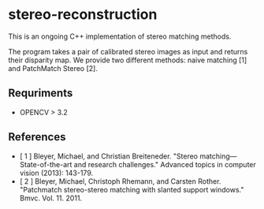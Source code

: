 # stereo-reconstruction
This is an ongoing C++ implementation of stereo matching methods.

The program takes a pair of calibrated stereo images as input and returns their disparity map. We provide two different methods: naive matching [1] and PatchMatch Stereo [2].

## Requriments
- OPENCV > 3.2

## References
- [ 1 ] Bleyer, Michael, and Christian Breiteneder. "Stereo matching—State-of-the-art and research challenges." Advanced topics in computer vision (2013): 143-179.
- [ 2 ] Bleyer, Michael, Christoph Rhemann, and Carsten Rother. "Patchmatch stereo-stereo matching with slanted support windows." Bmvc. Vol. 11. 2011.
